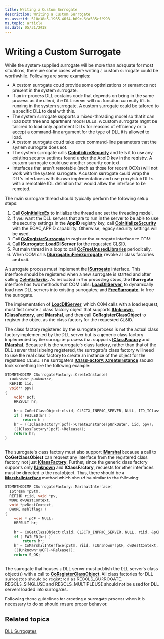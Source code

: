 ```yaml
---
title: Writing a Custom Surrogate
description: Writing a Custom Surrogate
ms.assetid: 510e38e5-1965-46f4-b09c-6fa585cff993
ms.topic: article
ms.date: 05/31/2018
---
```


# Writing a Custom Surrogate

While the system-supplied surrogate will be more than adequate for most situations, there are some cases where writing a custom surrogate could be worthwhile. Following are some examples:

-   A custom surrogate could provide some optimizations or semantics not present in the system surrogate.
-   If an in-process DLL contains code that depends on being in the same process as the client, the DLL server will not function correctly if it is running in the system surrogate. A custom surrogate could be tailored to a specific DLL to deal with this.
-   The system surrogate supports a mixed-threading model so that it can load both free and apartment model DLLs. A custom surrogate might be tailored to load only apartment DLLs for reasons of efficiency or to accept a command-line argument for the type of DLL it is allowed to load.
-   A custom surrogate could take extra command-line parameters that the system surrogate does not.
-   The system surrogate calls [**CoInitializeSecurity**](/windows/desktop/api/combaseapi/nf-combaseapi-coinitializesecurity) and tells it to use any existing security settings found under the [AppID](appid-key.md) key in the registry. A custom surrogate could use another security context.
-   Interfaces that aren't remotable (such as those for recent OCXs) will not work with the system surrogate. A custom surrogate could wrap the DLL's interfaces with its own implementation and use proxy/stub DLLs with a remotable IDL definition that would allow the interface to be remoted.

The main surrogate thread should typically perform the following setup steps:

1.  Call [**CoInitializeEx**](/windows/desktop/api/combaseapi/nf-combaseapi-coinitializeex) to initialize the thread and set the threading model.
2.  If you want the DLL servers that are to run in the server to be able to use the security settings in the **AppID** registry key, call [**CoInitializeSecurity**](/windows/desktop/api/combaseapi/nf-combaseapi-coinitializesecurity) with the EOAC\_APPID capability. Otherwise, legacy security settings will be used.
3.  Call [**CoRegisterSurrogate**](/windows/desktop/api/combaseapi/nf-combaseapi-coregistersurrogate) to register the surrogate interface to COM.
4.  Call [**ISurrogate::LoadDllServer**](https://msdn.microsoft.com/library/ms679711(v=VS.85).aspx) for the requested CLSID.
5.  Put main thread in a loop to call [**CoFreeUnusedLibraries**](/windows/desktop/api/combaseapi/nf-combaseapi-cofreeunusedlibraries) periodically.
6.  When COM calls [**ISurrogate::FreeSurrogate**](https://msdn.microsoft.com/library/ms693453(v=VS.85).aspx), revoke all class factories and exit.

A surrogate process must implement the [**ISurrogate**](https://msdn.microsoft.com/library/ms695062(v=VS.85).aspx) interface. This interface should be registered when a new surrogate is started and after calling [**CoInitializeEx**](/windows/desktop/api/combaseapi/nf-combaseapi-coinitializeex). As indicated in the preceding steps, the **ISurrogate** interface has two methods that COM calls: [**LoadDllServer**](https://msdn.microsoft.com/library/ms679711(v=VS.85).aspx), to dynamically load new DLL servers into existing surrogates; and [**FreeSurrogate**](https://msdn.microsoft.com/library/ms693453(v=VS.85).aspx), to free the surrogate.

The implementation of [**LoadDllServer**](https://msdn.microsoft.com/library/ms679711(v=VS.85).aspx), which COM calls with a load request, must first create a class factory object that supports [**IUnknown**](/windows/desktop/api/Unknwn/nn-unknwn-iunknown), [**IClassFactory**](https://msdn.microsoft.com/library/ms694364(v=VS.85).aspx), and [**IMarshal**](https://msdn.microsoft.com/library/Dd542707(v=VS.85).aspx), and then call [**CoRegisterClassObject**](/windows/desktop/api/combaseapi/nf-combaseapi-coregisterclassobject) to register the object as the class factory for the requested CLSID.

The class factory registered by the surrogate process is not the actual class factory implemented by the DLL server but is a generic class factory implemented by the surrogate process that supports [**IClassFactory**](https://msdn.microsoft.com/library/ms694364(v=VS.85).aspx) and [**IMarshal**](https://msdn.microsoft.com/library/Dd542707(v=VS.85).aspx). Because it is the surrogate's class factory, rather than that of the DLL server that is being registered, the surrogate's class factory will need to use the real class factory to create an instance of the object for the registered CLSID. The surrogate's [**IClassFactory::CreateInstance**](/windows/desktop/api/Unknwn/nf-unknwn-iclassfactory-createinstance) should look something like the following example:


```C++
STDMETHODIMP CSurrogateFactory::CreateInstance(
  IUnknown* pUnkOuter, 
  REFIID iid, 
  void** ppv)
{
    void* pcf;
    HRESULT hr;
 
    hr = CoGetClassObject(clsid, CLSCTX_INPROC_SERVER, NULL, IID_IClassFactory, &pcf);
    if ( FAILED(hr) )
        return hr;
    hr = ((IClassFactory*)pcf)->CreateInstance(pUnkOuter, iid, ppv);
    ((IClassFactory*)pcf)->Release();
    return hr;
}
 
```



The surrogate's class factory must also support [**IMarshal**](https://msdn.microsoft.com/library/Dd542707(v=VS.85).aspx) because a call to [**CoGetClassObject**](/windows/desktop/api/combaseapi/nf-combaseapi-cogetclassobject) can request any interface from the registered class factory, not just [**IClassFactory**](https://msdn.microsoft.com/library/ms694364(v=VS.85).aspx). Further, since the generic class factory supports only [**IUnknown**](/windows/desktop/api/Unknwn/nn-unknwn-iunknown) and **IClassFactory**, requests for other interfaces must be directed to the real object. Thus, there should be a [**MarshalInterface**](https://msdn.microsoft.com/library/ms692716(v=VS.85).aspx) method which should be similar to the following:


```C++
STDMETHODIMP CSurrogateFactory::MarshalInterface(
  IStream *pStm,  
  REFIID riid, void *pv, 
  WORD dwDestContext, 
  void *pvDestContext, 
  DWORD mshlflags )
{   
    void * pCF = NULL;
    HRESULT hr;
 
    hr = CoGetClassObject(clsid, CLSCTX_INPROC_SERVER, NULL, riid, &pCF);
    if ( FAILED(hr) )
        return hr;   
    hr = CoMarshalInterface(pStm, riid, (IUnknown*)pCF, dwDestContext, pvDestContext,  mshlflags);
    ((IUnknown*)pCF)->Release();
    return S_OK;
 
```



The surrogate that houses a DLL server must publish the DLL server's class object(s) with a call to [**CoRegisterClassObject**](/windows/desktop/api/combaseapi/nf-combaseapi-coregisterclassobject). All class factories for DLL surrogates should be registered as REGCLS\_SURROGATE. REGCLS\_SINGLUSE and REGCLS\_MULTIPLEUSE should not be used for DLL servers loaded into surrogates.

Following these guidelines for creating a surrogate process when it is necessary to do so should ensure proper behavior.

## Related topics

<dl> <dt>

[DLL Surrogates](dll-surrogates.md)
</dt> </dl>

 

 




